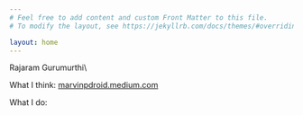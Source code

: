 ```yaml
---
# Feel free to add content and custom Front Matter to this file.
# To modify the layout, see https://jekyllrb.com/docs/themes/#overriding-theme-defaults

layout: home
---
```


Rajaram Gurumurthi\

What I think: [marvinpdroid.medium.com](https://marvinpdroid.medium.com)

What I do:



